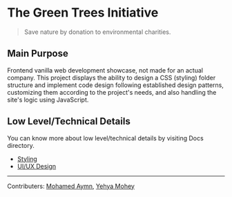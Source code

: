 # The Green Trees Initiative

> Save nature by donation to environmental charities.

## Main Purpose

Frontend vanilla web development showcase, not made for an actual company.
This project displays the ability to design a CSS (styling) folder structure and implement code design following established design patterns, customizing them according to the project's needs, and also handling the site's logic using JavaScript.

## Low Level/Technical Details

You can know more about low level/technical details by visiting Docs directory.

- [Styling](Docs/Styling.md)
- [UI/UX Design](Docs/UIUXDesign.md)

---

Contributers: [Mohamed Aymn](https://github.com/Mohamed-Aymn), [Yehya Mohey](https://github.com/SculptedNYX)
